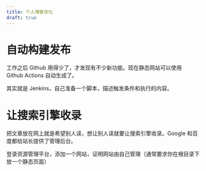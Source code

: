 ```yaml
---
title: 个人博客优化
draft: true
---
```


# 自动构建发布

工作之后 Github 用得少了，才发现有不少新功能。现在静态网站可以使用 Github Actions 自动生成了。

其实就是 Jenkins，自己准备一个脚本，描述触发条件和执行的内容。

# 让搜索引擎收录

把文章放在网上就是希望别人读，想让别人读就要让搜索引擎收录。Google 和百度都给站长提供了管理后台。

登录资源管理平台，添加一个网站，证明网站由自己管理（通常要求你在根目录下放一个静态页面）
